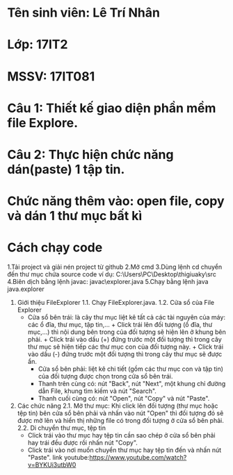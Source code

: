 # Tên sinh viên: Lê Trí Nhân
# Lớp: 17IT2
# MSSV: 17IT081
# Câu 1: Thiết kế giao diện phần mềm file Explore.
# Câu 2: Thực hiện chức năng dán(paste) 1 tập tin.
# Chức năng thêm vào: open file, copy và dán 1 thư mục bất kì
# Cách chạy code
 1.Tải project và giải nén project từ github
 2.Mở cmd
 3.Dùng lệnh cd chuyển đến thư mục chứa source code
 ví dụ: C:\Users\PC\Desktop\thigiuaky\src
 4.Biên dịch bằng lệnh javac: javac\explorer.java
 5.Chạy bằng lệnh java java.explorer

1. Giới thiệu FileExplorer
	1.1. Chạy FileExplorer.java.
	1.2. Cửa sổ của File Explorer
   	 - Cửa sổ bên trái: là cây thư mục liệt kê tất cả các tài nguyên của máy: các ổ đĩa, thư mục, tập tin,…
    	    + Click trái lên đối tượng (ổ đĩa, thư mục,…) thì nội dung bên trong của đối tượng sẽ hiện lên ở khung bên phải.
     	    + Click trái vào dấu (+) đứng trước một đối tượng thì trong cây thư mục sẽ hiện tiếp các thư mục con của đối tượng này.
     	    + Click trái vào dấu (-) đứng trước một đối tượng thì trong cây thư mục sẽ được ẩn.
    	 - Cửa sổ bên phải: liệt kê chi tiết (gồm các thư mục con và tập tin) của đối tượng được chọn trong cửa sổ bên trái.
    	 - Thanh trên cùng có: nút "Back", nút "Next", một khung chỉ đường dẫn File, khung tìm kiếm và nút "Search".
    	 - Thanh cuối cùng có: nút "Open", nút "Copy" và nút "Paste".
2. Các chức năng
	2.1. Mở thư mục: Khi click lên đối tượng (thư mục hoặc tệp tin) bên cửa sổ bên phải và nhấn vào nút "Open" thì đối tượng đó sẽ được mở lên và hiển thị những file có trong đối tượng ở cửa sổ bên phải.
	2.2. Di chuyển thư mục, tệp tin
  	  - Click trái vào thư mục hay tệp tin cần sao chép ở cửa sổ bên phải hay trái đều được rồi nhấn nút "Copy".
   	  - Click trái vào nơi muốn chuyển thư mục hay tệp tin đến và nhấn nút "Paste".
link youtube:https://www.youtube.com/watch?v=BYKUi3utbW0
